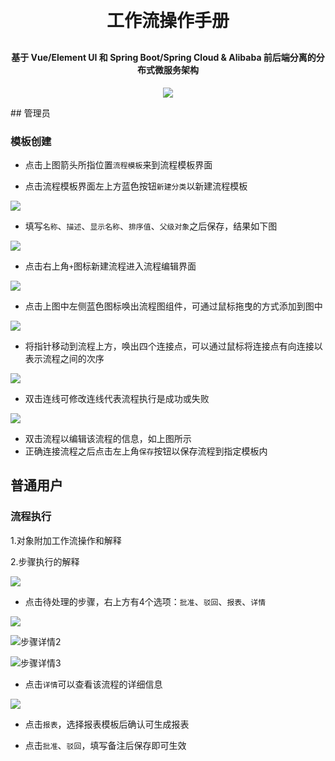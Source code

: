 <h1 align="center" style="margin: 30px 0 30px; font-weight: bold;">工作流操作手册</h1>
<h4 align="center">基于 Vue/Element UI 和 Spring Boot/Spring Cloud & Alibaba 前后端分离的分布式微服务架构</h4>
<p align="center">
    <a href="http://imc.smartsolutions.com.cn/login"></a>
    <a href="http://imc.smartsolutions.com.cn/login"><img src="https://img.shields.io/badge/IMC-v3.5.0-brightgreen.svg"></a>	
</p>
## 管理员

### 模板创建

- 点击上图箭头所指位置`流程模板`来到流程模板界面

- 点击流程模板界面左上方蓝色按钮`新建分类`以新建流程模板

![](../img/新建模板.png)

- 填写`名称`、`描述`、`显示名称`、`排序值`、`父级对象`之后保存，结果如下图

![](../img/保存的模板.png)

- 点击右上角`+`图标新建流程进入流程编辑界面

![](../img/流程编辑.png)

- 点击上图中左侧蓝色图标唤出流程图组件，可通过鼠标拖曳的方式添加到图中

![](../img/流程连接.png)

- 将指针移动到流程上方，唤出四个连接点，可以通过鼠标将连接点有向连接以表示流程之间的次序

![](../img/连线.png)

- 双击连线可修改连线代表流程执行是成功或失败

![](../img/编辑流程.png)

- 双击流程以编辑该流程的信息，如上图所示
- 正确连接流程之后点击左上角`保存`按钮以保存流程到指定模板内

## 普通用户

### 流程执行

1.对象附加工作流操作和解释



2.步骤执行的解释

![](../img/步骤执行.png)

* 点击待处理的步骤，右上方有4个选项：`批准`、`驳回`、`报表`、`详情`

![](../img/步骤详情1.png)

![步骤详情2](../img/步骤详情2.png)

![步骤详情3](../img/步骤详情3.png)

* 点击`详情`可以查看该流程的详细信息

![](../img/步骤报表.png)

* 点击`报表`，选择报表模板后确认可生成报表

* 点击`批准`、`驳回`，填写备注后保存即可生效
